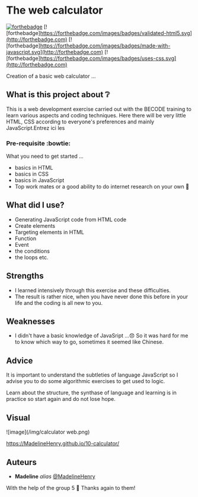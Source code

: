 # The web calculator

[![forthebadge](http://forthebadge.com/images/badges/built-with-love.svg)](http://forthebadge.com)  [![forthebadge]https://forthebadge.com/images/badges/validated-html5.svg](http://forthebadge.com) [![forthebadge]https://forthebadge.com/images/badges/made-with-javascript.svg](http://forthebadge.com) [![forthebadge]https://forthebadge.com/images/badges/uses-css.svg](http://forthebadge.com)

Creation of a basic web calculator ...

## What is this project about :grey_question:

This is a web development exercise carried out with the BECODE training to learn various aspects and coding techniques. Here there will be very little HTML, CSS according to everyone's preferences and mainly JavaScript.Entrez ici les 

### Pre-requisite :bowtie:

What you need to get started ...

- basics in HTML
- basics in CSS
- basics in JavaScript
- Top work mates or a good ability to do internet research on your own :muscle: 

## What did I use?

- Generating JavaScript code from HTML code
- Create elements
- Targeting elements in HTML
- Function
- Event
- the conditions
- the loops
etc.

## Strengths

- I learned intensively through this exercise and these difficulties.
- The result is rather nice, when you have never done this before in your life and the coding is all new to you.

## Weaknesses

- I didn't have a basic knowledge of JavaSript ...:disappointed:
So it was hard for me to know which way to go, sometimes it seemed like Chinese.

## Advice

It is important to understand the subtleties of language JavaScript so I advise you to do some algorithmic exercises to get used to logic. 

Learn about the structure, the synthase of language and learning is in practice so start again and do not lose hope. 

## Visual

![image](/img/calculator web.png)

https://MadelineHenry.github.io/10-calculator/
 

## Auteurs
* **Madeline** _alias_ [@MadelineHenry](https://https://madelinehenry.github.io/)

With the help of the group 5 :gift_heart:
Thanks again to them!

